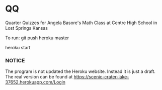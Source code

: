 # QQ
Quarter Quizzes for Angela Basore's Math Class at Centre High School in Lost Springs Kansas



To run: 
 git push heroku master
 
 heroku start
 
 ### NOTICE
 The program is not updated the Heroku website. Instead it is just a draft. The real version can be found at https://scenic-crater-lake-37652.herokuapp.com/Login
 
